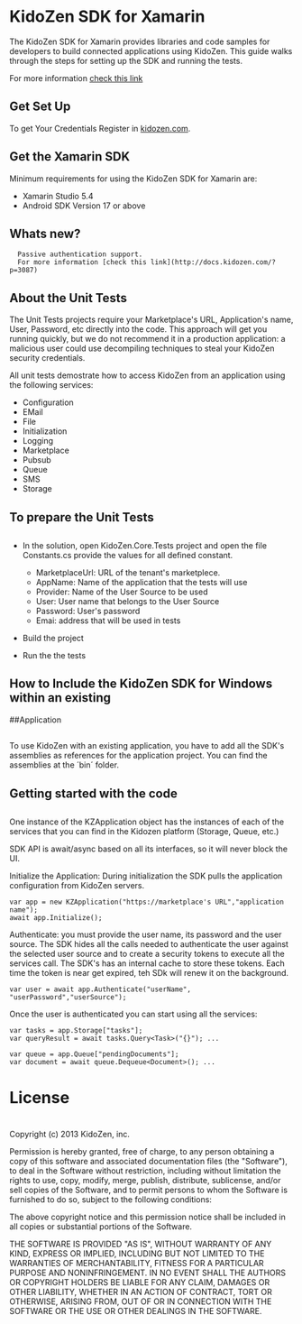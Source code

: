 KidoZen SDK for Xamarin 
========================

The KidoZen SDK for Xamarin provides libraries and code samples for
developers to build connected applications using KidoZen. This guide walks
through the steps for setting up the SDK and running the tests.

For more information [check this link](http://docs.kidozen.com/?p=3091)

##    Get Set Up

To get Your Credentials Register in [kidozen.com](http://kidozen.com).

##    Get the Xamarin SDK

Minimum requirements for using the KidoZen SDK for Xamarin are:

- Xamarin Studio 5.4
- Android SDK Version 17 or above 

##    Whats new?
      Passive authentication support.
      For more information [check this link](http://docs.kidozen.com/?p=3087)
      

##    About the Unit Tests

The Unit Tests projects require your Marketplace's URL, Application's
name, User, Password, etc directly into the code. This approach will get you
running quickly, but we do not recommend it in a production application: a
malicious user could use decompiling techniques to steal your KidoZen
security credentials.

All unit tests demostrate how to access KidoZen from an application using
the following services:

- Configuration 
- EMail 
- File 
- Initialization 
- Logging 
- Marketplace 
- Pubsub 
- Queue 
- SMS 
- Storage

##    To prepare the Unit Tests
##
- In the solution, open KidoZen.Core.Tests project and open the file
Constants.cs provide the values for all defined constant. 
	- MarketplaceUrl: URL of the tenant's marketplece. 
	- AppName: Name of the application that the tests will use 
	- Provider: Name of the User Source to be used 
	- User: User name that belongs to the User Source 
	- Password: User's password 
	- Emai: address that will be used in tests

- Build the project

- Run the the tests

##    How to Include the KidoZen SDK for Windows within an existing
##Application
##
To use KidoZen with an existing application, you have to add all the
SDK's assemblies as references for the application project. You can find the
assemblies at the ´bin´ folder.

##    Getting started with the code
##
One instance of the KZApplication object has the instances of each of the
services that you can find in the Kidozen platform (Storage, Queue, etc.)

SDK API is await/async based on all its interfaces, so it will never
block the UI.

Initialize the Application: During initialization the SDK pulls the
application configuration from KidoZen servers.

	var app = new KZApplication("https://marketplace's URL","application name"); 
	await app.Initialize();

Authenticate: you must provide the user name, its password and the user
source. The SDK hides all the calls needed to authenticate the user against
the selected user source and to create a security tokens to execute all the
services call. The SDK's has an internal cache to store these tokens. Each
time the token is near get expired, teh SDk will renew it on the background.

	var user = await app.Authenticate("userName", "userPassword","userSource");

Once the user is authenticated you can start using all the services:

	var tasks = app.Storage["tasks"]; 
	var queryResult = await tasks.Query<Task>("{}"); ...

	var queue = app.Queue["pendingDocuments"]; 
	var document = await queue.Dequeue<Document>(); ...

#    License 
#
Copyright (c) 2013 KidoZen, inc.

Permission is hereby granted, free of charge, to any person obtaining a
copy of this software and associated documentation files (the "Software"), to
deal in the Software without restriction, including without limitation the
rights to use, copy, modify, merge, publish, distribute, sublicense, and/or
sell copies of the Software, and to permit persons to whom the Software is
furnished to do so, subject to the following conditions:

The above copyright notice and this permission notice shall be included
in all copies or substantial portions of the Software.

THE SOFTWARE IS PROVIDED "AS IS", WITHOUT WARRANTY OF ANY KIND, EXPRESS
OR IMPLIED, INCLUDING BUT NOT LIMITED TO THE WARRANTIES OF MERCHANTABILITY,
FITNESS FOR A PARTICULAR PURPOSE AND NONINFRINGEMENT. IN NO EVENT SHALL THE
AUTHORS OR COPYRIGHT HOLDERS BE LIABLE FOR ANY CLAIM, DAMAGES OR OTHER
LIABILITY, WHETHER IN AN ACTION OF CONTRACT, TORT OR OTHERWISE, ARISING FROM,
OUT OF OR IN CONNECTION WITH THE SOFTWARE OR THE USE OR OTHER DEALINGS IN THE
SOFTWARE.
